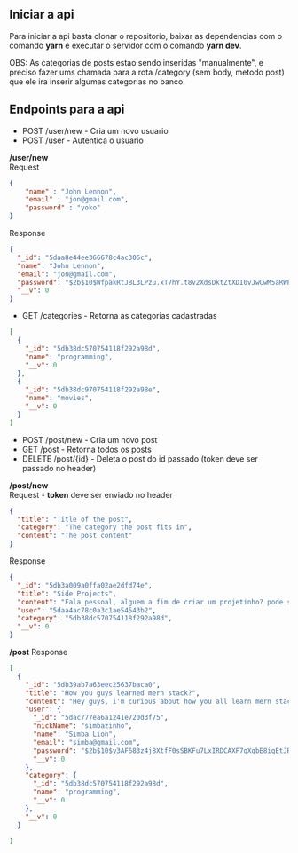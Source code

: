 ## Iniciar a api

Para iniciar a api basta clonar o repositorio, baixar as dependencias com o comando **yarn** e executar o servidor com o comando **yarn dev**.

OBS: As categorias de posts estao sendo inseridas "manualmente", e preciso fazer ums chamada para a rota /category (sem body, metodo post) que ele ira inserir algumas categorias no banco.

## Endpoints para a api

* POST /user/new - Cria um novo usuario
* POST /user - Autentica o usuario

**/user/new**  
Request
```json
{
	"name" : "John Lennon",
	"email" : "jon@gmail.com",
	"password" : "yoko"
}
```

Response
```json
{
  "_id": "5daa8e44ee366678c4ac306c",
  "name": "John Lennon",
  "email": "jon@gmail.com",
  "password": "$2b$10$WfpakRtJBL3LPzu.xT7hY.t8v2XdsDktZtXDI0vJwCwM5aRWPo17K",
  "__v": 0
}
```

* GET /categories - Retorna as categorias cadastradas
```json
[
  {
    "_id": "5db38dc570754118f292a98d",
    "name": "programming",
    "__v": 0
  },
  {
    "_id": "5db38dc970754118f292a98e",
    "name": "movies",
    "__v": 0
  }
]
```

* POST /post/new - Cria um novo post
* GET /post - Retorna todos os posts
* DELETE /post/{id} - Deleta o post do id passado (token deve ser passado no header)

**/post/new**  
Request - **token** deve ser enviado no header
```json
{
  "title": "Title of the post",
  "category": "The category the post fits in",
  "content": "The post content"
}
```
Response  

```json
{
  "_id": "5db3a009a0ffa02ae2dfd74e",
  "title": "Side Projects",
  "content": "Fala pessoal, alguem a fim de criar um projetinho? pode ser um clone de algo legal!",
  "user": "5daa4ac78c0a3c1ae54543b2",
  "category": "5db38dc570754118f292a98d",
  "__v": 0
}
```
**/post** Response

```json
[
  {
    "_id": "5db39ab7a63eec25637baca0",
    "title": "How you guys learned mern stack?",
    "content": "Hey guys, i'm curious about how you all learn mern stack",
    "user": {
      "_id": "5dac777ea6a1241e720d3f75",
      "nickName": "simbazinho",
      "name": "Simba Lion",
      "email": "simba@gmail.com",
      "password": "$2b$10$y3AF683z4j8XtfF0sSBKFu7LxIRDCAXF7qXqbE8iqEtJRoFxOUSta",
      "__v": 0
    },
    "category": {
      "_id": "5db38dc570754118f292a98d",
      "name": "programming",
      "__v": 0
    },
    "__v": 0
  }
  
]
```
